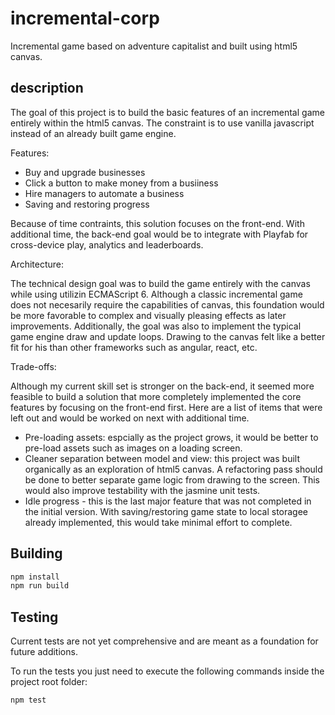 # incremental-corp

Incremental game based on adventure capitalist and built using html5 canvas.

## description

The goal of this project is to build the basic features of an incremental game entirely within the html5 canvas. The constraint is to use vanilla javascript instead of an already built game engine.

Features:
- Buy and upgrade businesses
- Click a button to make money from a busiiness
- Hire managers to automate a business
- Saving and restoring progress

Because of time contraints, this solution focuses on the front-end. With additional time, the back-end goal would be to integrate with Playfab for cross-device play, analytics and leaderboards.

Architecture:

The technical design goal was to build the game entirely with the canvas while using utilizin ECMAScript 6. Although a classic incremental game does
not necesarily require the capabilities of canvas, this foundation would be more favorable to complex and visually pleasing effects as later improvements. Additionally, the goal was also to implement the typical game engine draw and update loops. Drawing to the canvas felt like a better fit for his than other frameworks such as angular, react, etc.

Trade-offs:

Although my current skill set is stronger on the back-end, it seemed more feasible to build a solution that more completely implemented the core features by focusing on the front-end first. Here are a list of items that were left out and would be worked on next with additional time.

- Pre-loading assets: espcially as the project grows, it would be better to pre-load assets such as images on a loading screen.
- Cleaner separation between model and view: this project was built organically as an exploration of html5 canvas. A refactoring pass should be done to better separate game logic from drawing to the screen. This would also improve testability with the jasmine unit tests.
- Idle progress - this is the last major feature that was not completed in the initial version. With saving/restoring game state to local storagee  already implemented, this would take minimal effort to complete.

## Building

```bash
npm install
npm run build
```

## Testing
Current tests are not yet comprehensive and are meant as a foundation for future additions.

To run the tests you just need to execute the following commands inside the project root folder:
```bash
npm test
```
